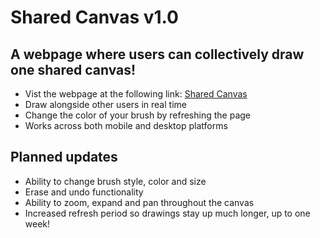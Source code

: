 # Shared Canvas v1.0

## A webpage where users can collectively draw one shared canvas!
- Vist the webpage at the following link: [Shared Canvas](http://3.80.217.186:4000/)
- Draw alongside other users in real time
- Change the color of your brush by refreshing the page
- Works across both mobile and desktop platforms

## Planned updates
- Ability to change brush style, color and size
- Erase and undo functionality
- Ability to zoom, expand and pan throughout the canvas
- Increased refresh period so drawings stay up much longer, up to one week!
